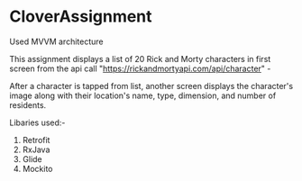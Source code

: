 # CloverAssignment

Used MVVM architecture

This assignment displays a list of 20 Rick and Morty characters in first screen from the api call "https://rickandmortyapi.com/api/character" -


After a character is tapped from list, another screen displays the character's image along with their location's name, type, dimension, and number of residents.



Libaries used:- 
1) Retrofit
2) RxJava
3) Glide
4) Mockito
